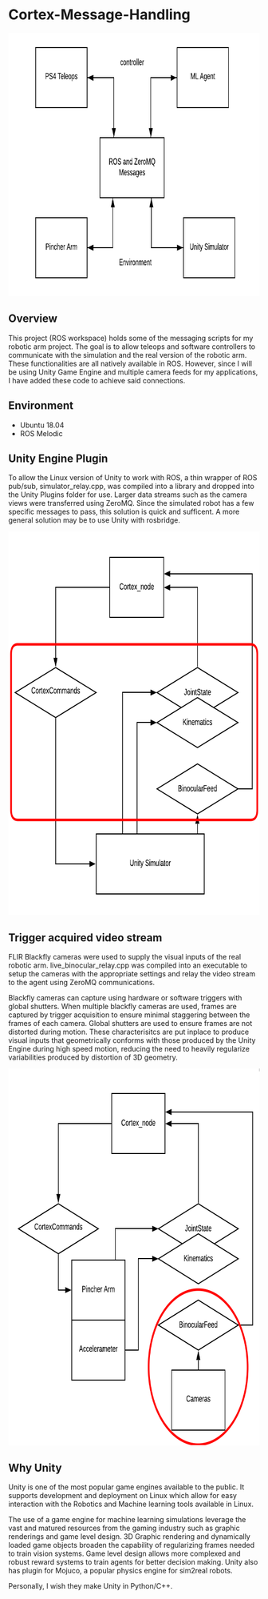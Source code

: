 # Cortex-Message-Handling
<img 
src="https://github.com/Taireyune/cortex-message-handling/blob/main/images/communications.png" 
width="782" height="527" alt="relationship">

## Overview
This project (ROS workspace) holds some of the messaging scripts for my robotic arm project. The goal is to allow teleops and software controllers to communicate with the simulation and the real version of the robotic arm. These functionalities are all natively available in ROS. However, since I will be using Unity Game Engine and multiple camera feeds for my applications, I have added these code to achieve said connections.

## Environment
- Ubuntu 18.04
- ROS Melodic

## Unity Engine Plugin
To allow the Linux version of Unity to work with ROS, a thin wrapper of ROS pub/sub, simulator_relay.cpp, was compiled into a library and dropped into the Unity Plugins folder for use. Larger data streams such as the camera views were transferred using ZeroMQ.
Since the simulated robot has a few specific messages to pass, this solution is quick and sufficent. A more general solution may be to use Unity with rosbridge.

<img 
src="https://github.com/Taireyune/cortex-message-handling/blob/main/images/simulator_robotic_arm_circled.png" 
width="744" height="767" alt="simulator relationship">

## Trigger acquired video stream
FLIR Blackfly cameras were used to supply the visual inputs of the real robotic arm. live_binocular_relay.cpp was compiled into an executable to setup the cameras with the appropriate settings and relay the video stream to the agent using ZeroMQ communications.  

Blackfly cameras can capture using hardware or software triggers with global shutters. When multiple blackfly cameras are used, frames are captured by trigger acquisition to ensure minimal staggering between the frames of each camera. Global shutters are used to ensure frames are not distorted during motion. These characterisitcs are put inplace to produce visual inputs that geometrically conforms with those produced by the Unity Engine during high speed motion, reducing the need to heavily regularize variabilities produced by distortion of 3D geometry.

<img 
src="https://github.com/Taireyune/cortex-message-handling/blob/main/images/real_robotic_arm_circled.png" 
width="754" height="753" alt="real arm relationship">

## Why Unity
Unity is one of the most popular game engines available to the public. It supports development and deployment on Linux which allow for easy interaction with the Robotics and Machine learning tools available in Linux. 

The use of a game engine for machine learning simulations leverage the vast and matured resources from the gaming industry such as graphic renderings and game level design. 3D Graphic rendering and dynamically loaded game objects broaden the capability of regularizing frames needed to train vision systems. Game level design allows more complexed and robust reward systems to train agents for better decision making. Unity also has plugin for Mojuco, a popular physics engine for sim2real robots. 

Personally, I wish they make Unity in Python/C++.